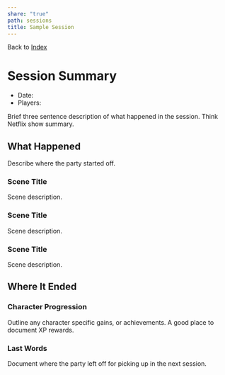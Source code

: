 ```yaml
---
share: "true"
path: sessions
title: Sample Session
---
```

Back to [Index](https://steven-stanford.github.io/sundered-scales-campaign/index)

# Session Summary

- Date:
- Players:

Brief three sentence description of what happened in the session. Think Netflix show summary.

## What Happened

Describe where the party started off.

### Scene Title

Scene description.

### Scene Title

Scene description.

### Scene Title

Scene description.

## Where It Ended

### Character Progression

Outline any character specific gains, or achievements. A good place to document XP rewards.

### Last Words

Document where the party left off for picking up in the next session.
